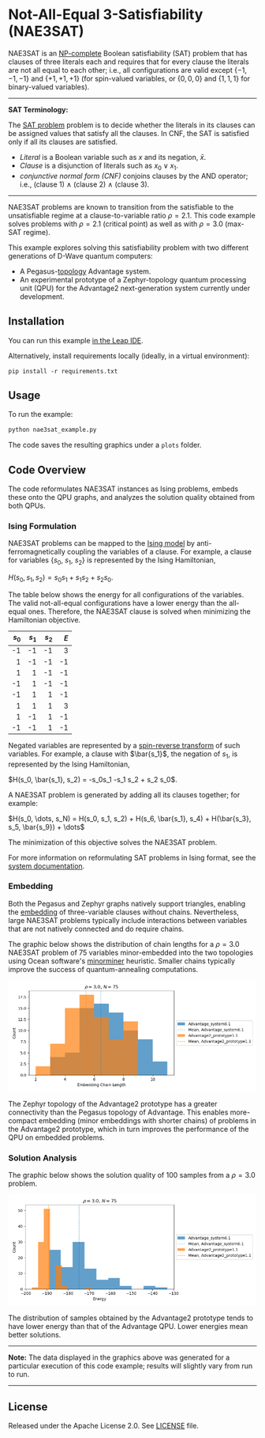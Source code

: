 # Not-All-Equal 3-Satisfiability (NAE3SAT)

NAE3SAT is an [NP-complete](https://en.wikipedia.org/wiki/NP-completeness)
Boolean satisfiability (SAT) problem that has clauses of three literals each and
requires that for every clause the literals are not all equal to each other; i.e.,
all configurations are valid except {$-1, -1, -1$} and {$+1, +1, +1$} (for
spin-valued variables, or {$0,0,0$} and {$1, 1, 1$} for binary-valued variables).

---
**SAT Terminology:**

The [SAT problem](https://en.wikipedia.org/wiki/Boolean_satisfiability_problem)
problem is to decide whether the literals in its clauses can be assigned values
that satisfy all the clauses. In CNF, the SAT is satisfied only if all its
clauses are satisfied.

 * *Literal* is a Boolean variable such as $x$ and its negation, $\bar x$.
 * *Clause* is a disjunction of literals such as $x_0 \vee x_1$.
 * *conjunctive normal form (CNF)* conjoins clauses by the AND operator; i.e.,
   (clause 1) $\wedge$ (clause 2) $\wedge$ (clause 3).

---

NAE3SAT problems are known to transition from the satisfiable to the unsatisfiable
regime at a clause-to-variable ratio $\rho=2.1$. This code example solves problems
with $\rho=2.1$ (critical point) as well as with $\rho=3.0$ (max-SAT regime).

This example explores solving this satisfiability problem with two different
generations of D-Wave quantum computers:

* A Pegasus-[topology](https://docs.ocean.dwavesys.com/en/stable/concepts/topology.html)
  Advantage system.
* An experimental prototype of a Zephyr-topology quantum processing unit (QPU)
  for the Advantage2 next-generation system currently under development.

## Installation

You can run this example
[in the Leap IDE](https://ide.dwavesys.io/#https://github.com/dwave-examples/NAE3SAT).

Alternatively, install requirements locally (ideally, in a virtual environment):

    pip install -r requirements.txt

## Usage

To run the example:
```bash
python nae3sat_example.py
```

The code saves the resulting graphics under a `plots` folder.

## Code Overview

The code reformulates NAE3SAT instances as Ising problems, embeds these onto the
QPU graphs, and analyzes the solution quality obtained from both QPUs.

### Ising Formulation

NAE3SAT problems can be mapped to the
[Ising model](https://docs.ocean.dwavesys.com/en/stable/concepts/bqm.html) by
anti-ferromagnetically coupling the variables of a clause. For example, a clause
for variables {$s_0$, $s_1$, $s_2$} is represented by the Ising Hamiltonian,

$H(s_0, s_1, s_2) = s_0s_1 + s_1 s_2 + s_2 s_0$.

The table below shows the energy for all configurations of the variables. The
valid not-all-equal configurations have a lower energy than the all-equal ones. Therefore, the NAE3SAT clause is solved when minimizing the Hamiltonian objective.

|$s_0$| $s_1$|$s_2$|$E$|
|---:|---:|---:|---:|
|-1| -1| -1|3|
| 1| -1| -1|-1|
| 1|  1| -1|-1|
|-1|  1| -1|-1|
|-1|  1|  1|-1|
| 1|  1|  1|3|
| 1| -1|  1|-1|
|-1| -1|  1|-1|

Negated variables are represented by a
[spin-reverse transform](https://docs.dwavesys.com/docs/latest/handbook_qpu.html)
of such variables. For example, a clause with $\bar{s_1}$, the negation of $s_1$,
is represented by the Ising Hamiltonian,

$H(s_0, \bar{s_1}, s_2) = -s_0s_1 -s_1 s_2 + s_2 s_0$.

A NAE3SAT problem is generated by adding all its clauses together; for example:

$H(s_0, \dots, s_N) = H(s_0, s_1, s_2) + H(s_6, \bar{s_1}, s_4) + H(\bar{s_3}, s_5, \bar{s_9}) + \dots$

The minimization of this objective solves the NAE3SAT problem.

For more information on reformulating SAT problems in Ising format, see the
[system documentation](https://docs.dwavesys.com/docs/latest/handbook_reformulating.html).

### Embedding

Both the Pegasus and Zephyr graphs natively support triangles, enabling the
[embedding](https://docs.ocean.dwavesys.com/en/stable/concepts/embedding.html)
of three-variable clauses without chains. Nevertheless, large NAE3SAT problems
typically include interactions between variables that are not natively connected
and do require chains.

The graphic below shows the distribution of chain lengths for a $\rho=3.0$ NAE3SAT
problem of 75 variables minor-embedded into the two topologies using Ocean software's
[minorminer](https://docs.ocean.dwavesys.com/en/stable/docs_minorminer/source/sdk_index.html)
heuristic. Smaller chains typically improve the success of quantum-annealing computations.

![](/readme_images/rho_300_chain_length.png)

The Zephyr topology of the Advantage2 prototype has a greater connectivity than
the Pegasus topology of Advantage. This enables more-compact embedding (minor
embeddings with shorter chains) of problems in the Advantage2 prototype, which in turn improves the performance of the QPU on embedded problems.

### Solution Analysis

The graphic below shows the solution quality of 100 samples from a $\rho=3.0$ problem.

![](/readme_images/rho_300_energies.png)

The distribution of samples obtained by the Advantage2 prototype tends to have
lower energy than that of the Advantage QPU. Lower energies mean better solutions.

---
**Note:** The data displayed in the graphics above was generated for a
particular execution of this code example; results will slightly vary from run
to run.

---

## License

Released under the Apache License 2.0. See [LICENSE](LICENSE) file.
